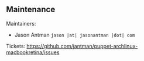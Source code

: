 ## Maintenance

Maintainers:
  - Jason Antman `jason |at| jasonantman |dot| com`

Tickets: https://github.com/jantman/puppet-archlinux-macbookretina/issues
